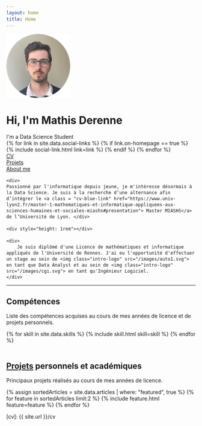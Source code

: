 ```yaml
---
layout: home
title: Home
---
```


<div id="intro-wrapper" class="l-text">
	<div id="intro-title-wrapper">
		<div id="intro-image-wrapper">
			<img id="intro-image" src="/images/portrait.png"></div>
		<div id="intro-title-text-wrapper">
			<h1 id="intro-title">Hi, I'm Mathis Derenne</h1>
			<div id="intro-subtitle">I'm a Data Science Student</div>
			<div id="intro-title-socials">
				{% for link in site.data.social-links %}
					{% if link.on-homepage == true %}
						{% include social-link.html link=link %}
					{% endif %}
				{% endfor %}
			</div>
		</div>
	</div>
	<!-- <hr class="l-middle home-hr"> -->
	<div id="everything-else" class="l-middle">
		<a href="{{ site.url }}/cv"><div><i class="fa fa-portrait icon icon-right-space"></i>CV</div></a>
		<a href="{{ site.url }}/projects"><div><i class="fa fa-shapes icon icon-right-space"></i>Projets</div></a>
		<a href="{{ site.url }}/about-me"><div><i class="fa fa-user icon icon-right-space"></i>About me</div></a>
	</div>

	<div>
	Passionné par l'informatique depuis jeune, je m'intéresse désormais à la Data Science. Je suis à la recherche d’une alternance afin d’intégrer le <a class = "cv-blue-link" href="https://www.univ-lyon2.fr/master-1-mathematiques-et-informatique-appliquees-aux-sciences-humaines-et-sociales-miashs#presentation"> Master MIASHS</a> de l’Université de Lyon. </div>
	
	<div style="height: 1rem"></div>
	
	<div>
		Je suis diplômé d'une Licence de mathématiques et informatique appliqués de l'Université de Rennes. J'ai eu l'opportunité d'effectuer un stage au sein de <img class="intro-logo" src="/images/auto1.svg"> en tant que Data Analyst et au sein de <img class="intro-logo" src="/images/cgi.svg"> en tant qu'Ingénieur Logiciel.
	</div>
</div>

<hr class="l-middle home-hr">

<h2 class="feature-title">Compétences</h2>

<p class="feature-text">
	Liste des compétences acquises au cours de mes années de licence et de projets personnels.
</p>

<div class="cover-wrapper cover-wrapper-3-col l-page">
	{% for skill in site.data.skills %}
		{% include skill.html skill=skill %}
	{% endfor %}
</div>

<br>

<h2 class="feature-title"><a href="/projects">Projets</a> personnels et académiques</h2>

<p class="feature-text">
	Principaux projets réalisés au cours de mes années de licence.
</p>

<div class="cover-wrapper cover-wrapper-2-col l-middle">
    {% assign sortedArticles = site.data.articles | where: "featured", true %}
    {% for feature in sortedArticles limit:2 %}
        {% include feature.html feature=feature %}
    {% endfor %}
</div>

[cv]: {{ site.url }}/cv